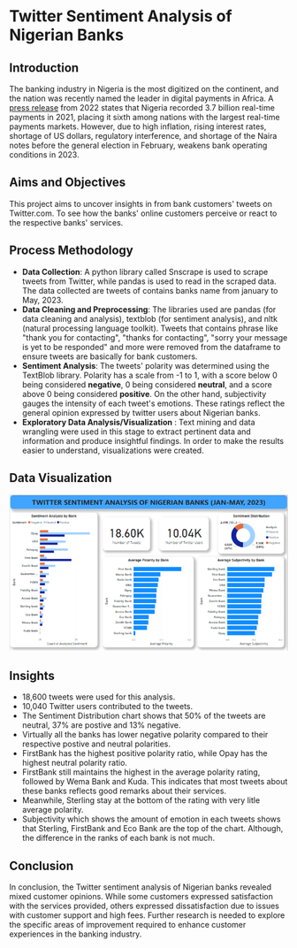 # Twitter Sentiment Analysis of Nigerian Banks
## Introduction
The banking industry in Nigeria is the most digitized on the continent, and the nation was recently named the leader in digital payments in Africa. A [press release](https://www.businesswire.com/news/home/20220719005265/en/) from 2022 states that Nigeria recorded 3.7 billion real-time payments in 2021, placing it sixth among nations with the largest real-time payments markets.
However, due to high inflation, rising interest rates, shortage of US dollars, regulatory interference, and shortage of the Naira notes before the general election in February, weakens bank operating conditions in 2023.

## Aims and Objectives
This project aims to uncover insights in from bank customers' tweets on Twitter.com. To see how the banks' online customers perceive or react to the respective banks' services.

## Process Methodology
- **Data Collection**: A python library called Snscrape is used to scrape tweets from Twitter, while pandas is used to read in the scraped data. The data collected are tweets of contains banks name from january to May, 2023.
- **Data Cleaning and Preprocessing**: The libraries used are pandas (for data cleaning and analysis), textblob (for sentiment analysis), and nltk (natural processing language toolkit). Tweets that contains phrase like "thank you for contacting", "thanks for contacting", "sorry your message is yet to be responded" and more were removed from the dataframe to ensure tweets are basically for bank customers.
-  **Sentiment Analysis**: The tweets' polarity was determined using the TextBlob library. Polarity has a scale from -1 to 1, with a score below 0 being considered **negative**, 0 being considered **neutral**, and a score above 0 being considered **positive**.  On the other hand, subjectivity gauges the intensity of each tweet's emotions. These ratings reflect the general opinion expressed by twitter users about Nigerian banks.
- **Exploratory Data Analysis/Visualization** : Text mining and data wrangling were used in this stage to extract pertinent data and information and produce insightful findings. In order to make the results easier to understand, visualizations were created.

## Data Visualization
![Bank_sentiment_analysis](Bank_sentiment_analysis.PNG)

## Insights
- 18,600 tweets were used for this analysis.
- 10,040 Twitter users contributed to the tweets.
- The Sentiment Distribution chart shows that 50% of the tweets are neutral, 37% are postive and 13% negative.
- Virtually all the banks has lower negative polarity compared to their respective postive and  neutral polarities.
- FirstBank has the highest positive polarity ratio, while Opay has the highest neutral polarity ratio. 
- FirstBank still maintains the highest in the average polarity rating, followed by Wema Bank and Kuda. This indicates that most tweets about these banks reflects good remarks about their services. 
- Meanwhile, Sterling stay at the bottom of the rating with very litle average polarity.
- Subjectivity which shows the amount of emotion in each tweets shows that Sterling, FirstBank and Eco Bank are the top of the chart. Although, the difference in the ranks of each bank is not much.

## Conclusion
In conclusion, the Twitter sentiment analysis of Nigerian banks revealed mixed customer opinions. While some customers expressed satisfaction with the services provided, others expressed dissatisfaction due to issues with customer support and high fees. Further research is needed to explore the specific areas of improvement required to enhance customer experiences in the banking industry.

